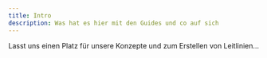 ```yaml
---
title: Intro
description: Was hat es hier mit den Guides und co auf sich
---
```


Lasst uns einen Platz für unsere Konzepte und zum Erstellen von Leitlinien...
